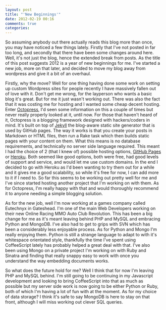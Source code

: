 ```yaml
---
layout: post
title: "'New Beginnings'"
date: 2012-02-19 00:16
comments: true
categories: 
---
```


So assuming anybody out there actually reads this blog more than once, you may have noticed a few things lately. Firstly that I've not posted in far too long,
and secondly that there have been some changes around here. Well, it's not just the blog, hence the extended break from posts. As the title of this post suggests
2012 is a year of new beginnings for me. I've started a new job, more on that later, and decided to move my blog away from wordpress and give it a bit of an 
overhaul.

Firstly, why the move? Well for one thing having done some work on setting up custom Wordpress sites for people recently I have massively fallen out of love with
it. Don't get me wrong, for the layperson who wants a basic blog it's great. But for me it just wasn't working out. There was also the fact that it was costing me 
for hosting and I wanted some cheap decent hosting. Enter [Octopress](http://octopress.org), I'd seen some information on this a couple of times but never really
properly looked at it, until now. For those that haven't heard of it, Octopress is a blogging framework designed with hackers/coders in mind. It's built on top of
[Jekyll](http://github.com/mojombo/jekyll) the blog-aware static site generator that is used by GitHub pages. The way it works is that you create your posts in
Markdown or HTML files, then run a Rake task which then builds static pages with your content on them. What this means is no database requirements, and technically
no server side language required. This meant I had the choice of 2 (that I knew of) possible hosting options, [GitHub Pages](http://pages.github.com) or 
[Heroku](http://heroku.com). Both seemed like good options, both were free, had good levels of support and service, and would let me use custom domains. In the end
I decided to go with Heroku as I'd been wanting to try them out for a while and it gives me a good scalability, so while it's free for now, I can add more to it if
I need to. So far this seems to be working out pretty well for me and I've since started hosting another project that I'm working on with them. As for Octopress,
I'm really happy with that and would thoroughly recommend it to anyone needing a simple blogging solution.

As for the new job, well I'm now working at a games company called Eutechnyx in Gateshead. I'm one of the main Web Developers working on their new Online Racing MMO
Auto Club Revolution. This has been a big change for me as it's meant leaving behind PHP and MySQL and embracing Python and MongoDB. I've also had to get to grips with 
SVN which has been a considerably less enjoyable process. As for Python and Mongo I'm really enjoying them. Python is still a strange language to adapt to with it's
whitespace orientated style, thankfully the time I've spent using CoffeeScript lately has probably helped a great deal with that. I've also been using Mongo on a private
project I'm working on with Ruby and Sinatra and finding that really snappy easy to work with once you understand the way embedding documents works.

So what does the future hold for me? Well I think that for now I'm leaving PHP and MySQL behind. I'm still going to be continuing in my Javascript development and 
looking to bring CoffeeScript into that as much as possible but my server side work is now going to be either Python or Ruby, both of which I'm having a lot of fun
with at the moment. As for my choice of data storage? I think it's safe to say MongoDB is here to stay on that front, although I will miss working out clever SQL 
queries.
